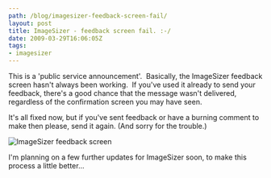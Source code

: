 ```yaml
---
path: /blog/imagesizer-feedback-screen-fail/
layout: post
title: ImageSizer - feedback screen fail. :-/
date: 2009-03-29T16:06:05Z
tags:
- imagesizer
---
```


This is a 'public service announcement'.  Basically, the ImageSizer feedback screen hasn't always been working.  If you've used it already to send your feedback, there's a good chance that the message wasn't delivered, regardless of the confirmation screen you may have seen.

It's all fixed now, but if you've sent feedback or have a burning comment to make then please, send it again. (And sorry for the trouble.)

![ImageSizer feedback screen](http://uploads.psyked.co.uk/2009/03/feedback-screen.jpg "ImageSizer feedback screen")

I'm planning on a few further updates for ImageSizer soon, to make this process a little better...